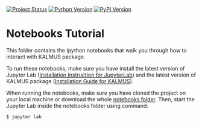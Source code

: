 [![Project Status](https://img.shields.io/pypi/status/kalmus.svg)](https://pypi.org/project/kalmus/)
[![Python Version](https://img.shields.io/pypi/pyversions/kalmus.svg)](https://pypi.org/project/kalmus/)
[![PyPI Version](https://img.shields.io/pypi/v/kalmus.svg)](https://pypi.org/project/kalmus/)

# Notebooks Tutorial
This folder contains the Ipython notebooks that walk you through how to interact with KALMUS package.

To run these notebooks, make sure you have install the latest version of Jupyter Lab 
([Installation Instruction for JupyterLab](https://jupyterlab.readthedocs.io/en/stable/getting_started/installation.html)) 
and the latest version of KALMUS package ([Installation Guide for KALMUS](https://kalmus-color-toolkit.github.io/KALMUS/install.html)).
 
When running the notebooks, make sure you have cloned the project on your local machine or download the whole 
[notebooks folder](../notebooks). Then, start the Jupyter Lab inside the notebooks folder using command:

```
$ jupyter lab
```
